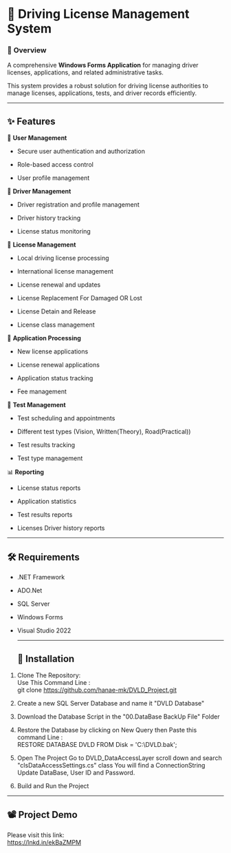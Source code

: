  # 🚗 Driving License Management System

 ### 👀 **Overview**  

A comprehensive **Windows Forms Application** for managing driver licenses, applications, and related administrative tasks.

This system provides a robust solution for driving license authorities to manage licenses, applications, tests, and driver records efficiently.
***
## ✨ **Features**

👤 **User Management**

- Secure user authentication and authorization 

- Role-based access control

- User profile management

👥 **Driver Management**

- Driver registration and profile management

- Driver history tracking

- License status monitoring

📄 **License Management**  

- Local driving license processing

- International license management

- License renewal and updates

- License Replacement For Damaged OR Lost

- License Detain and Release

- License class management

📄 **Application Processing**

- New license applications

- License renewal applications

- Application status tracking

- Fee management

🧪 **Test Management**

- Test scheduling and appointments

- Different test types (Vision, Written(Theory), Road(Practical))

- Test results tracking

- Test type management

📊 **Reporting**

- License status reports

- Application statistics

- Test results reports

- Licenses Driver history reports
***
## 🛠️ **Requirements**

- .NET Framework

- ADO.Net

- SQL Server

- Windows Forms

- Visual Studio 2022
  ***
  ## 🚀 Installation

1. Clone The Repository:  
Use This Command Line :  
git clone https://github.com/hanae-mk/DVLD_Project.git

2. Create a new SQL Server Database and name it "DVLD Database"

3. Download the Database Script in the "00.DataBase BackUp File" Folder

4. Restore the Database by clicking on New Query then Paste this command Line :  
   RESTORE DATABASE DVLD FROM Disk = 'C:\DVLD.bak';

5. Open The Project Go to DVLD_DataAccessLayer scroll down and search "clsDataAccessSettings.cs" class
   You will find a ConnectionString Update DataBase, User ID and Password.
   
6. Build and Run the Project

***
## 📽️ **Project Demo**

Please visit this link:  
https://lnkd.in/ekBaZMPM





